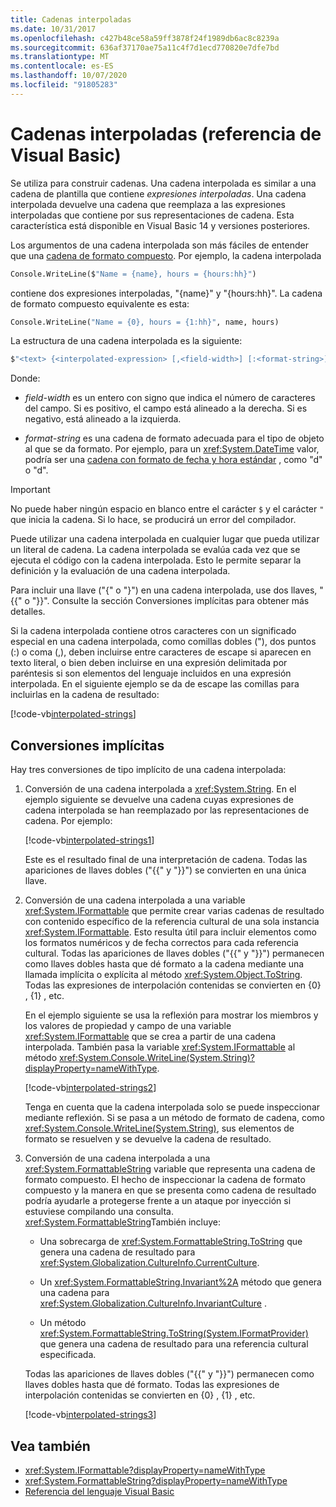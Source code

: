 ```yaml
---
title: Cadenas interpoladas
ms.date: 10/31/2017
ms.openlocfilehash: c427b48ce58a59ff3878f24f1989db6ac8c8239a
ms.sourcegitcommit: 636af37170ae75a11c4f7d1ecd770820e7dfe7bd
ms.translationtype: MT
ms.contentlocale: es-ES
ms.lasthandoff: 10/07/2020
ms.locfileid: "91805283"
---
```

# <a name="interpolated-strings-visual-basic-reference"></a>Cadenas interpoladas (referencia de Visual Basic)

Se utiliza para construir cadenas.  Una cadena interpolada es similar a una cadena de plantilla que contiene *expresiones interpoladas*.  Una cadena interpolada devuelve una cadena que reemplaza a las expresiones interpoladas que contiene por sus representaciones de cadena. Esta característica está disponible en Visual Basic 14 y versiones posteriores.

Los argumentos de una cadena interpolada son más fáciles de entender que una [cadena de formato compuesto](../../../../standard/base-types/composite-formatting.md#composite-format-string).  Por ejemplo, la cadena interpolada

```vb
Console.WriteLine($"Name = {name}, hours = {hours:hh}")
```

contiene dos expresiones interpoladas, "{name}" y "{hours:hh}". La cadena de formato compuesto equivalente es esta:

```vb
Console.WriteLine("Name = {0}, hours = {1:hh}", name, hours)
```

La estructura de una cadena interpolada es la siguiente:

```vb
$"<text> {<interpolated-expression> [,<field-width>] [:<format-string>] } <text> ..."
```

Donde:

- *field-width* es un entero con signo que indica el número de caracteres del campo. Si es positivo, el campo está alineado a la derecha. Si es negativo, está alineado a la izquierda.

- *format-string* es una cadena de formato adecuada para el tipo de objeto al que se da formato. Por ejemplo, para un <xref:System.DateTime> valor, podría ser una [cadena con formato de fecha y hora estándar](../../../../standard/base-types/standard-date-and-time-format-strings.md) , como "d" o "d".

> [!IMPORTANT]
> No puede haber ningún espacio en blanco entre el carácter `$` y el carácter `"` que inicia la cadena. Si lo hace, se producirá un error del compilador.

Puede utilizar una cadena interpolada en cualquier lugar que pueda utilizar un literal de cadena.  La cadena interpolada se evalúa cada vez que se ejecuta el código con la cadena interpolada. Esto le permite separar la definición y la evaluación de una cadena interpolada.

Para incluir una llave ("{" o "}") en una cadena interpolada, use dos llaves, "{{" o "}}".  Consulte la sección Conversiones implícitas para obtener más detalles.

Si la cadena interpolada contiene otros caracteres con un significado especial en una cadena interpolada, como comillas dobles ("), dos puntos (:) o coma (,), deben incluirse entre caracteres de escape si aparecen en texto literal, o bien deben incluirse en una expresión delimitada por paréntesis si son elementos del lenguaje incluidos en una expresión interpolada. En el siguiente ejemplo se da de escape las comillas para incluirlas en la cadena de resultado:

[!code-vb[interpolated-strings](../../../../../samples/snippets/visualbasic/programming-guide/language-features/strings/interpolated-strings4.vb)]

## <a name="implicit-conversions"></a>Conversiones implícitas

Hay tres conversiones de tipo implícito de una cadena interpolada:

1. Conversión de una cadena interpolada a <xref:System.String>. En el ejemplo siguiente se devuelve una cadena cuyas expresiones de cadena interpolada se han reemplazado por las representaciones de cadena. Por ejemplo:

   [!code-vb[interpolated-strings1](../../../../../samples/snippets/visualbasic/programming-guide/language-features/strings/interpolated-strings1.vb)]

   Este es el resultado final de una interpretación de cadena. Todas las apariciones de llaves dobles ("{{" y "}}") se convierten en una única llave.

2. Conversión de una cadena interpolada a una variable <xref:System.IFormattable> que permite crear varias cadenas de resultado con contenido específico de la referencia cultural de una sola instancia <xref:System.IFormattable>. Esto resulta útil para incluir elementos como los formatos numéricos y de fecha correctos para cada referencia cultural.  Todas las apariciones de llaves dobles ("{{" y "}}") permanecen como llaves dobles hasta que dé formato a la cadena mediante una llamada implícita o explícita al método <xref:System.Object.ToString>.  Todas las expresiones de interpolación contenidas se convierten en {0} , {1} , etc.

   En el ejemplo siguiente se usa la reflexión para mostrar los miembros y los valores de propiedad y campo de una variable <xref:System.IFormattable> que se crea a partir de una cadena interpolada. También pasa la variable <xref:System.IFormattable> al método <xref:System.Console.WriteLine(System.String)?displayProperty=nameWithType>.

   [!code-vb[interpolated-strings2](../../../../../samples/snippets/visualbasic/programming-guide/language-features/strings/interpolated-strings2.vb)]

   Tenga en cuenta que la cadena interpolada solo se puede inspeccionar mediante reflexión. Si se pasa a un método de formato de cadena, como <xref:System.Console.WriteLine(System.String)>, sus elementos de formato se resuelven y se devuelve la cadena de resultado.

3. Conversión de una cadena interpolada a una <xref:System.FormattableString> variable que representa una cadena de formato compuesto. El hecho de inspeccionar la cadena de formato compuesto y la manera en que se presenta como cadena de resultado podría ayudarle a protegerse frente a un ataque por inyección si estuviese compilando una consulta. <xref:System.FormattableString>También incluye:

      - Una sobrecarga de <xref:System.FormattableString.ToString> que genera una cadena de resultado para <xref:System.Globalization.CultureInfo.CurrentCulture>.

      - Un <xref:System.FormattableString.Invariant%2A> método que genera una cadena para <xref:System.Globalization.CultureInfo.InvariantCulture> .

      - Un método <xref:System.FormattableString.ToString(System.IFormatProvider)> que genera una cadena de resultado para una referencia cultural especificada.

    Todas las apariciones de llaves dobles ("{{" y "}}") permanecen como llaves dobles hasta que dé formato.  Todas las expresiones de interpolación contenidas se convierten en {0} , {1} , etc.

   [!code-vb[interpolated-strings3](../../../../../samples/snippets/visualbasic/programming-guide/language-features/strings/interpolated-strings3.vb)]

## <a name="see-also"></a>Vea también

- <xref:System.IFormattable?displayProperty=nameWithType>
- <xref:System.FormattableString?displayProperty=nameWithType>
- [Referencia del lenguaje Visual Basic](index.md)
